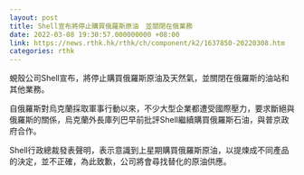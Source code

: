 ```yaml
---
layout: post
title: Shell宣布將停止購買俄羅斯原油　並關閉在俄業務
date: 2022-03-08 19:30:57.000000000 +08:00
link: https://news.rthk.hk/rthk/ch/component/k2/1637850-20220308.htm
categories: rthk
---
```


蜆殼公司Shell宣布，將停止購買俄羅斯原油及天然氣，並關閉在俄羅斯的油站和其他業務。

自俄羅斯對烏克蘭採取軍事行動以來，不少大型企業都遭受國際壓力，要求斷絕與俄羅斯的關係，烏克蘭外長庫列巴早前批評Shell繼續購買俄羅斯石油，與普京政府合作。

Shell行政總裁發表聲明，表示意識到上星期購買俄羅斯原油，以提煉成不同產品的決定，並不正確，為此致歉，公司將會尋找替化的原油供應。
